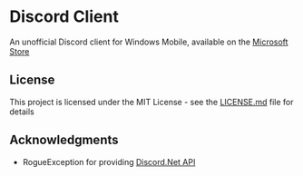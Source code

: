# Discord Client

An unofficial Discord client for Windows Mobile, available on the [Microsoft Store](https://www.microsoft.com/en-us/store/p/discord-client/9nblggh528fr)

## License

This project is licensed under the MIT License - see the [LICENSE.md](LICENSE.md) file for details

## Acknowledgments

* RogueException for providing [Discord.Net API](https://github.com/RogueException/Discord.Net)

